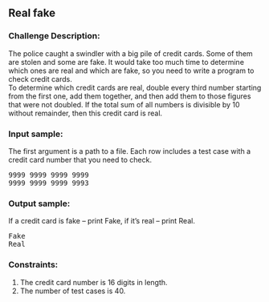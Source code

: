 <h2>Real fake</h2>

<h3>Challenge Description:</h3>

<p>
    The police caught a swindler with a big pile of credit cards. Some of them are stolen and some are fake. It would
    take too much time to determine which ones are real and which are fake, so you need to write a program to check
    credit cards. <br>
    To determine which credit cards are real, double every third number starting from the first one, add them
    together, and then add them to those figures that were not doubled. If the total sum of all numbers is divisible
    by 10 without remainder, then this credit card is real. <br>

</p>

<h3>Input sample:</h3>

<p>
    The first argument is a path to a file. Each row includes a test case with a credit card number that you need to
    check.
</p>

<pre class="description-input-output">9999 9999 9999 9999
9999 9999 9999 9993</pre>

<h3>Output sample:</h3>

<p>
    If a credit card is fake &#x2013; print Fake, if it&#x2019;s real &#x2013; print Real.
</p>

<pre class="description-input-output">Fake
Real</pre>

<h3>Constraints:</h3>
<ol>
<li>The credit card number is 16 digits in length.</li>
<li>The number of test cases is 40.</li>
</ol>